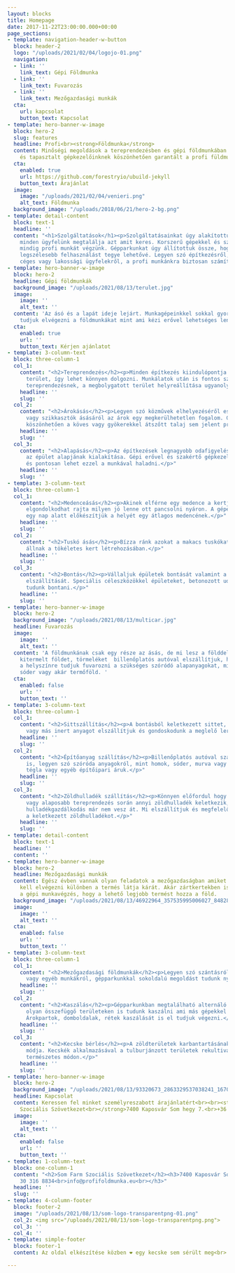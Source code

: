 ```yaml
---
layout: blocks
title: Homepage
date: 2017-11-22T23:00:00.000+00:00
page_sections:
- template: navigation-header-w-button
  block: header-2
  logo: "/uploads/2021/02/04/logojo-01.png"
  navigation:
  - link: ''
    link_text: Gépi Földmunka
  - link: ''
    link_text: Fuvarozás
  - link: ''
    link_text: Mezőgazdasági munkák
  cta:
    url: kapcsolat
    button_text: Kapcsolat
- template: hero-banner-w-image
  block: hero-2
  slug: features
  headline: Profi<br><strong>Földmunka</strong>
  content: Minőségi megoldások a tereprendezésben és gépi földmunkában. Korszerű gépparkunknak
    és tapasztalt gépkezelőinknek köszönhetően garantált a profi füldmunka.
  cta:
    enabled: true
    url: https://github.com/forestryio/ubuild-jekyll
    button_text: Árajánlat
  image:
    image: "/uploads/2021/02/04/venieri.png"
    alt_text: Földmunka
  background_image: "/uploads/2018/06/21/hero-2-bg.png"
- template: detail-content
  block: text-1
  headline: ''
  content: "<h1>Szolgáltatások</h1><p>Szolgáltatásainkat úgy alakítottuk ki, hogy
    minden ügyfelünk megtalálja azt amit keres. Korszerű gépekkel és szakképzett gépkezelőkkel
    mindig profi munkát végzünk. Gépparkunkat úgy állítottuk össze, hogy a lehető
    legszélesebb felhasználást tegye lehetővé. Legyen szó építkezésről, bontásról
    céges vagy lakossági ügyfelekről, a profi munkánkra biztosan számíthat.</p>"
- template: hero-banner-w-image
  block: hero-2
  headline: Gépi földmunkák
  background_image: "/uploads/2021/08/13/terulet.jpg"
  image:
    image: ''
    alt_text: ''
  content: 'Az ásó és a lapát ideje lejárt. Munkagépeinkkel sokkal gyorsabban és pontosabban
    tudjuk elvégezni a földmunkákat mint ami kézi erővel lehetséges lenne. '
  cta:
    enabled: true
    url: ''
    button_text: Kérjen ajánlatot
- template: 3-column-text
  block: three-column-1
  col_1:
    content: "<h2>Tereprendezés</h2><p>Minden építkezés kiindulópontja a sima rendezett
      terület, így lehet könnyen dolgozni. Munkálatok után is fontos szerep jut a
      tereprendezésnek, a megbolygatott terület helyreállítása ugyanolyan fontos feladat.</p>"
    headline: ''
    slug: ''
  col_2:
    content: "<h2>Árokásás</h2><p>Legyen szó közművek elhelyezéséről esővíz elvezetők
      vagy szikkasztók ásásáról az árok egy megkerülhetetlen fogalom. Gépparkunknak
      köszönhetően a köves vagy gyökerekkel átszőtt talaj sem jelent problémát.</p>"
    headline: ''
    slug: ''
  col_3:
    content: "<h2>Alapásás</h2><p>Az építkezések legnagyobb odafigyelést igénylő feladata,
      az épület alapjának kialakítása. Gépi erővel és szakértő gépkezelőkkel gyorsan
      és pontosan lehet ezzel a munkával haladni.</p>"
    headline: ''
    slug: ''
- template: 3-column-text
  block: three-column-1
  col_1:
    content: "<h2>Medenceásás</h2><p>Akinek elférne egy medence a kertjében gyakran
      elgondolkodhat rajta milyen jó lenne ott pancsolni nyáron. A gépeinkkel akár
      egy nap alatt előkészítjük a helyét egy átlagos medencének.</p>"
    headline: ''
    slug: ''
  col_2:
    content: "<h2>Tuskó ásás</h2><p>Bízza ránk azokat a makacs tuskókat amik az útjában
      állnak a tökéletes kert létrehozásában.</p>"
    headline: ''
    slug: ''
  col_3:
    content: "<h2>Bontás</h2><p>Vállaljuk épületek bontását valamint a keletkező sitt
      elszállítását. Speciális céleszközökkel épületeket, betonozott udvarokat is
      tudunk bontani.</p>"
    headline: ''
    slug: ''
- template: hero-banner-w-image
  block: hero-2
  background_image: "/uploads/2021/08/13/multicar.jpg"
  headline: Fuvarozás
  image:
    image: ''
    alt_text: ''
  content: 'A földmunkának csak egy része az ásás, de mi lesz a földdel azután? A
    kitermelt földet, törmeléket  billenőplatós autóval elszállítjuk, ha szükséges
    a helyszínre tudjuk fuvarozni a szükséges szóródó alapanyagokat, mint murva, homok,
    sóder vagy akár termőföld. '
  cta:
    enabled: false
    url: ''
    button_text: ''
- template: 3-column-text
  block: three-column-1
  col_1:
    content: "<h2>Sittszállítás</h2><p>A bontásból keletkezett sittet, földet, követ
      vagy más inert anyagot elszállítjuk és gondoskodunk a meglelő lerakásáról.</p>"
    headline: ''
    slug: ''
  col_2:
    content: "<h2>Építőanyag szállítás</h2><p>Billenőplatós autóval szállítunk építőanyagokat
      is, legyen szó szóróda anyagokról, mint homok, sóder, murva vagy akár faáru,
      tégla vagy egyéb építőipari áruk.</p>"
    headline: ''
    slug: ''
  col_3:
    content: "<h2>Zöldhulladék szállítás</h2><p>Könnyen előfordul hogy egy fa kivágása
      vagy alaposabb tereprendezés során annyi zöldhulladék keletkezik, amit a lakossági
      hulladékgazdálkodás már nem vesz át. Mi elszállítjuk és megfelelően elhelyezzük
      a keletkezett zöldhulladékot.</p>"
    headline: ''
    slug: ''
- template: detail-content
  block: text-1
  headline: ''
  content: ''
- template: hero-banner-w-image
  block: hero-2
  headline: Mezőgazdasági munkák
  content: Egész évben vannak olyan feladatok a mezőgazdaságban amiket megfelelő időben
    kell elvégezni különben a termés látja kárát. Akár zártkertekben is érdemes lehet
    a gépi munkavégzés, hogy a lehető legjobb termést hozza a föld.
  background_image: "/uploads/2021/08/13/46922964_357535995006027_848284838715719680_n.jpg"
  image:
    image: ''
    alt_text: ''
  cta:
    enabled: false
    url: ''
    button_text: ''
- template: 3-column-text
  block: three-column-1
  col_1:
    content: "<h2>Mezőgazdasági földmunkák</h2><p>Legyen szó szántásról szártépőzésről
      vagy egyéb munkákról, gépparkunkkal sokoldalú megoldást tudunk nyújtani.</p>"
    headline: ''
    slug: ''
  col_2:
    content: "<h2>Kaszálás</h2><p>Gépparkunkban megtalálható alternáló és rézsűkaszákkal
      olyan összefüggő területeken is tudunk kaszálni ami más gépekkel lehetetlen.
      Árokpartok, domboldalak, rétek kaszálását is el tudjuk végezni.</p>"
    headline: ''
    slug: ''
  col_3:
    content: "<h2>Kecske bérlés</h2><p>A zöldterületek karbantartásának legkörnyezetkímélőbb
      módja. Kecskék alkalmazásával a tulburjánzott területek rekultiválhatók teljesen
      természetes módon.</p>"
    headline: ''
    slug: ''
- template: hero-banner-w-image
  block: hero-2
  background_image: "/uploads/2021/08/13/93320673_2863329537038241_1670761382158532608_n.jpg"
  headline: Kapcsolat
  content: Keressen fel minket személyreszabott árajánlatért<br><br><strong>Som Farm
    Szociális Szövetkezet<br></strong>7400 Kaposvár Som hegy 7.<br>+36 30 316 8834<br>info@profifoldmunka.eu
  image:
    image: ''
    alt_text: ''
  cta:
    enabled: false
    url: ''
    button_text: ''
- template: 1-column-text
  block: one-column-1
  content: "<h2>Som Farm Szociális Szövetkezet</h2><h3>7400 Kaposvár Som hegy 7.</h3><h3>+36
    30 316 8834<br>info@profifoldmunka.eu<br></h3>"
  headline: ''
  slug: ''
- template: 4-column-footer
  block: footer-2
  image: "/uploads/2021/08/13/som-logo-transparentpng-01.png"
  col_2: <img src="/uploads/2021/08/13/som-logo-transparentpng.png">
  col_3: ''
  col_4: ''
- template: simple-footer
  block: footer-1
  content: Az oldal elkészítése közben ❤︎ egy kecske sem sérült meg<br>

---
```

